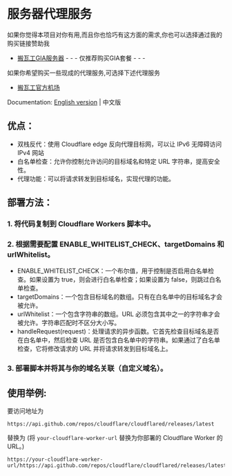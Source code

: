 # 服务器代理服务

如果你觉得本项目对你有用,而且你也恰巧有这方面的需求,你也可以选择通过我的购买链接赞助我  
- [搬瓦工GIA服务器](https://bandwagonhost.com/aff.php?aff=41846)  - - - 仅推荐购买GIA套餐 - - -   

如果你希望购买一些现成的代理服务,可选择下述代理服务
- [搬瓦工官方机场](https://justmysocks.net/members/aff.php?aff=16884)  

Documentation: [English version](https://github.com/fscarmen2/gh_proxy/blob/main/README_EN.md) | 中文版

## 优点：
* 双栈反代：使用 Cloudflare edge 反向代理目标网，可以让 IPv6 无障碍访问 IPv4 网站
* 白名单检查：允许你控制允许访问的目标域名和特定 URL 字符串，提高安全性。
* 代理功能：可以将请求转发到目标域名，实现代理的功能。

## 部署方法：

### 1. 将代码复制到 Cloudflare Workers 脚本中。
### 2. 根据需要配置 ENABLE_WHITELIST_CHECK、targetDomains 和 urlWhitelist。
* ENABLE_WHITELIST_CHECK：一个布尔值，用于控制是否启用白名单检查。如果设置为 true，则会进行白名单检查；如果设置为 false，则跳过白名单检查。
* targetDomains：一个包含目标域名的数组。只有在白名单中的目标域名才会被允许。
* urlWhitelist：一个包含字符串的数组。URL 必须包含其中之一的字符串才会被允许。字符串匹配时不区分大小写。
* handleRequest(request)：处理请求的异步函数。它首先检查目标域名是否在白名单中，然后检查 URL 是否包含白名单中的字符串。如果通过了白名单检查，它将修改请求的 URL 并将请求转发到目标域名上。
### 3. 部署脚本并将其与你的域名关联（自定义域名）。

## 使用举例:

要访问地址为
```
https://api.github.com/repos/cloudflare/cloudflared/releases/latest
```
替换为 (将 `your-cloudflare-worker-url` 替换为你部署的 Cloudflare Worker 的 URL。)
```
https://your-cloudflare-worker-url/https://api.github.com/repos/cloudflare/cloudflared/releases/latest
```
